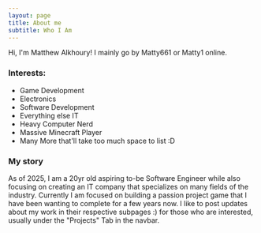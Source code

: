 ```yaml
---
layout: page
title: About me
subtitle: Who I Am
---
```


Hi, I'm Matthew Alkhoury! I mainly go by Matty661 or Matty1 online.

### Interests:

- Game Development
- Electronics
- Software Development
- Everything else IT
- Heavy Computer Nerd 
- Massive Minecraft Player
- Many More that'll take too much space to list :D


### My story

As of 2025, I am a 20yr old aspiring to-be Software Engineer while also focusing on creating an IT company that specializes on many fields of the industry. Currently I am focused on building a passion project game that I have been wanting to complete for a few years now. I like to post updates about my work in their respective subpages :) for those who are interested, usually under the "Projects" Tab in the navbar.